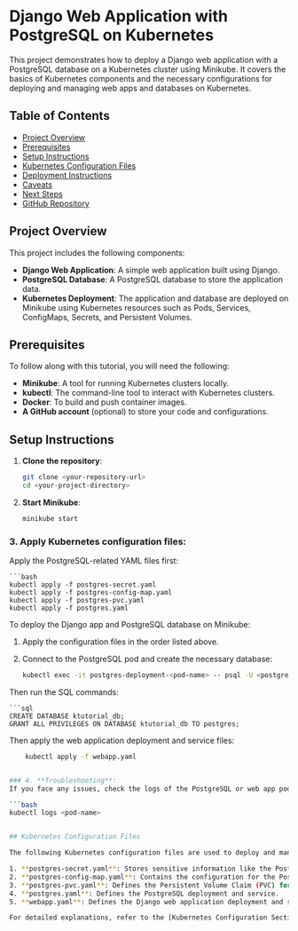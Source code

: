 # Django Web Application with PostgreSQL on Kubernetes

This project demonstrates how to deploy a Django web application with a PostgreSQL database on a Kubernetes cluster using Minikube. It covers the basics of Kubernetes components and the necessary configurations for deploying and managing web apps and databases on Kubernetes.

## Table of Contents
- [Project Overview](#project-overview)
- [Prerequisites](#prerequisites)
- [Setup Instructions](#setup-instructions)
- [Kubernetes Configuration Files](#kubernetes-configuration-files)
- [Deployment Instructions](#deployment-instructions)
- [Caveats](#caveats)
- [Next Steps](#next-steps)
- [GitHub Repository](#github-repository)

## Project Overview
This project includes the following components:
- **Django Web Application**: A simple web application built using Django.
- **PostgreSQL Database**: A PostgreSQL database to store the application data.
- **Kubernetes Deployment**: The application and database are deployed on Minikube using Kubernetes resources such as Pods, Services, ConfigMaps, Secrets, and Persistent Volumes.

## Prerequisites
To follow along with this tutorial, you will need the following:
- **Minikube**: A tool for running Kubernetes clusters locally.
- **kubectl**: The command-line tool to interact with Kubernetes clusters.
- **Docker**: To build and push container images.
- **A GitHub account** (optional) to store your code and configurations.

## Setup Instructions

1. **Clone the repository**:

   ```bash
   git clone <your-repository-url>
   cd <your-project-directory>

2. **Start Minikube**:

   ```bash
   minikube start


### 3. **Apply Kubernetes configuration files**:

Apply the PostgreSQL-related YAML files first:

    ```bash
    kubectl apply -f postgres-secret.yaml
    kubectl apply -f postgres-config-map.yaml
    kubectl apply -f postgres-pvc.yaml
    kubectl apply -f postgres.yaml

To deploy the Django app and PostgreSQL database on Minikube:

1. Apply the configuration files in the order listed above.
2. Connect to the PostgreSQL pod and create the necessary database:

   ```bash
   kubectl exec -it postgres-deployment-<pod-name> -- psql -U <postgres-username>


Then run the SQL commands:

    ```sql
    CREATE DATABASE ktutorial_db;
    GRANT ALL PRIVILEGES ON DATABASE ktutorial_db TO postgres;


Then apply the web application deployment and service files:

```bash 
    kubectl apply -f webapp.yaml


### 4. **Troubleshooting**:
If you face any issues, check the logs of the PostgreSQL or web app pods using:

```bash
kubectl logs <pod-name>


## Kubernetes Configuration Files

The following Kubernetes configuration files are used to deploy and manage the web application and database:

1. **postgres-secret.yaml**: Stores sensitive information like the PostgreSQL username and password.
2. **postgres-config-map.yaml**: Contains the configuration for the PostgreSQL service, including the URL to connect to the database.
3. **postgres-pvc.yaml**: Defines the Persistent Volume Claim (PVC) for the PostgreSQL database to prevent data loss on pod restarts.
4. **postgres.yaml**: Defines the PostgreSQL deployment and service.
5. **webapp.yaml**: Defines the Django web application deployment and service, as well as the environment variables to connect to PostgreSQL.

For detailed explanations, refer to the [Kubernetes Configuration Section](#kubernetes-configuration-files).

 




